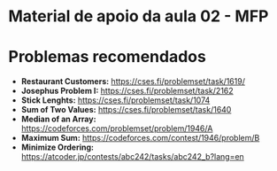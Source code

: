 # Material de apoio da aula 02 - MFP

# Problemas recomendados
- **Restaurant Customers:** https://cses.fi/problemset/task/1619/
- **Josephus Problem I:** https://cses.fi/problemset/task/2162
- **Stick Lenghts:** https://cses.fi/problemset/task/1074
- **Sum of Two Values:** https://cses.fi/problemset/task/1640
- **Median of an Array:** https://codeforces.com/problemset/problem/1946/A
- **Maximum Sum:** https://codeforces.com/contest/1946/problem/B
- **Minimize Ordering:** https://atcoder.jp/contests/abc242/tasks/abc242_b?lang=en

